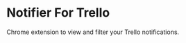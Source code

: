 Notifier For Trello
=================

Chrome extension to view and filter your Trello notifications.
